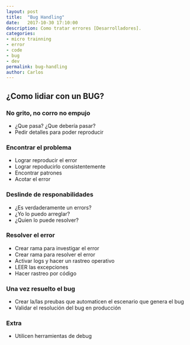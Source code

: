 ```yaml
---
layout: post
title:  "Bug Handling"
date:   2017-10-30 17:10:00
description: Como tratar errores [Desarrolladores].
categories:
- micro trainning
- error
- code
- bug
- dev
permalink: bug-handling
author: Carlos
---
```


## ¿Como lidiar con un BUG?

### No grito, no corro no empujo

- ¿Que pasa? ¿Que debería pasar?
- Pedir detalles para poder reproducir

### Encontrar el problema

- Lograr reproducir el error
- Lograr repoducirlo consistentemente
- Encontrar patrones
- Acotar el error

### Deslinde de responabilidades

- ¿Es verdaderamente un errors?
- ¿Yo lo puedo arreglar?
- ¿Quien lo puede resolver?

### Resolver el error

- Crear rama para investigar el error
- Crear rama para resolver el error
- Activar logs y hacer un rastreo operativo
- LEER las excepciones
- Hacer rastreo por código

### Una vez resuelto el bug

- Crear la/las preubas que automaticen el escenario que genera el bug
- Validar el resolución del bug en producción

### Extra

- Utilicen herramientas de debug